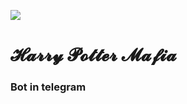 ![](https://media.discordapp.net/attachments/1196862779521519708/1271080883889111130/Default_Harry_Potter_Mafia_icon_Red_black_and_white_color_Harr_2.jpg?ex=66b609d2&is=66b4b852&hm=a5f3bbf7002f674a80e5382e38dd2bde5b2769a77c7185260d8c476115a78ba1&)
# **𝓗𝓪𝓻𝓻𝔂 𝓟𝓸𝓽𝓽𝓮𝓻 𝓜𝓪𝓯𝓲𝓪**
### Bot in telegram
